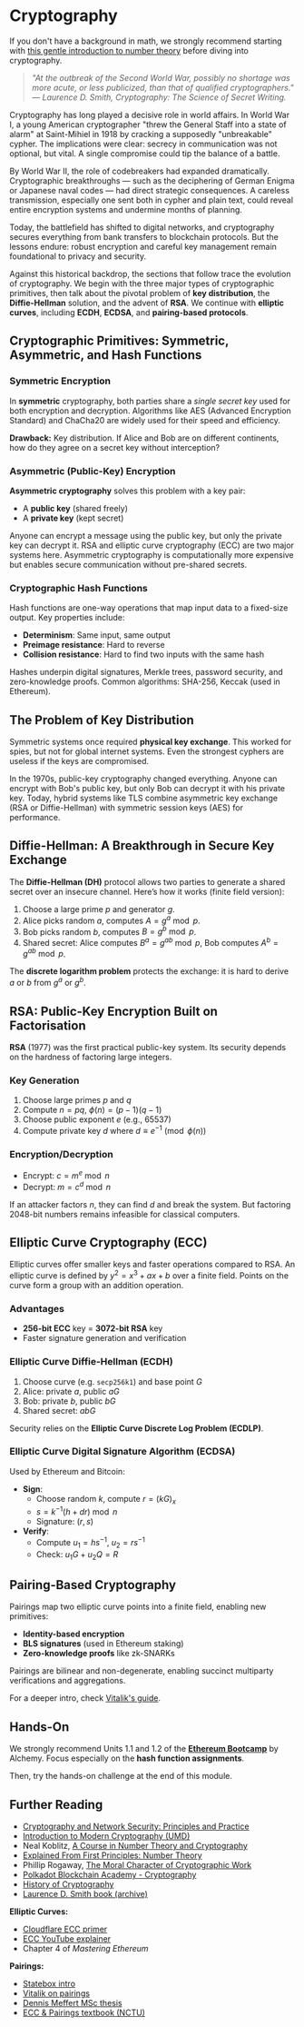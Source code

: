 # Cryptography

If you don't have a background in math, we strongly recommend starting with [this gentle introduction to number theory](https://explained-from-first-principles.com/number-theory/#exhaustive-search) before diving into cryptography.

> *"At the outbreak of the Second World War, possibly no shortage was more acute, or less publicized, than that of qualified cryptographers." — Laurence D. Smith, Cryptography: The Science of Secret Writing.*

Cryptography has long played a decisive role in world affairs. In World War I, a young American cryptographer "threw the General Staff into a state of alarm" at Saint-Mihiel in 1918 by cracking a supposedly "unbreakable" cypher. The implications were clear: secrecy in communication was not optional, but vital. A single compromise could tip the balance of a battle.

By World War II, the role of codebreakers had expanded dramatically. Cryptographic breakthroughs — such as the deciphering of German Enigma or Japanese naval codes — had direct strategic consequences. A careless transmission, especially one sent both in cypher and plain text, could reveal entire encryption systems and undermine months of planning.

Today, the battlefield has shifted to digital networks, and cryptography secures everything from bank transfers to blockchain protocols. But the lessons endure: robust encryption and careful key management remain foundational to privacy and security.

Against this historical backdrop, the sections that follow trace the evolution of cryptography. We begin with the three major types of cryptographic primitives, then talk about the pivotal problem of **key distribution**, the **Diffie-Hellman** solution, and the advent of **RSA**. We continue with **elliptic curves**, including **ECDH**, **ECDSA**, and **pairing-based protocols**.

## Cryptographic Primitives: Symmetric, Asymmetric, and Hash Functions

### Symmetric Encryption
In **symmetric** cryptography, both parties share a *single secret key* used for both encryption and decryption. Algorithms like AES (Advanced Encryption Standard) and ChaCha20 are widely used for their speed and efficiency.

**Drawback:** Key distribution. If Alice and Bob are on different continents, how do they agree on a secret key without interception?

### Asymmetric (Public-Key) Encryption
**Asymmetric cryptography** solves this problem with a key pair:

- A **public key** (shared freely)
- A **private key** (kept secret)

Anyone can encrypt a message using the public key, but only the private key can decrypt it. RSA and elliptic curve cryptography (ECC) are two major systems here. Asymmetric cryptography is computationally more expensive but enables secure communication without pre-shared secrets.

### Cryptographic Hash Functions
Hash functions are one-way operations that map input data to a fixed-size output. Key properties include:

- **Determinism**: Same input, same output
- **Preimage resistance**: Hard to reverse
- **Collision resistance**: Hard to find two inputs with the same hash

Hashes underpin digital signatures, Merkle trees, password security, and zero-knowledge proofs. Common algorithms: SHA-256, Keccak (used in Ethereum).

## The Problem of Key Distribution

Symmetric systems once required **physical key exchange**. This worked for spies, but not for global internet systems. Even the strongest cyphers are useless if the keys are compromised.

In the 1970s, public-key cryptography changed everything. Anyone can encrypt with Bob's public key, but only Bob can decrypt it with his private key. Today, hybrid systems like TLS combine asymmetric key exchange (RSA or Diffie-Hellman) with symmetric session keys (AES) for performance.

## Diffie-Hellman: A Breakthrough in Secure Key Exchange

The **Diffie-Hellman (DH)** protocol allows two parties to generate a shared secret over an insecure channel. Here’s how it works (finite field version):

1. Choose a large prime $p$ and generator $g$.
2. Alice picks random $a$, computes $A = g^a \bmod p$.
3. Bob picks random $b$, computes $B = g^b \bmod p$.
4. Shared secret: Alice computes $B^a = g^{ab} \bmod p$, Bob computes $A^b = g^{ab} \bmod p$.

The **discrete logarithm problem** protects the exchange: it is hard to derive $a$ or $b$ from $g^a$ or $g^b$.

## RSA: Public-Key Encryption Built on Factorisation

**RSA** (1977) was the first practical public-key system. Its security depends on the hardness of factoring large integers.

### Key Generation

1. Choose large primes $p$ and $q$
2. Compute $n = pq$, $\phi(n) = (p-1)(q-1)$
3. Choose public exponent $e$ (e.g., 65537)
4. Compute private key $d$ where $d \equiv e^{-1} \pmod{\phi(n)}$

### Encryption/Decryption
- Encrypt: $c = m^e \bmod n$
- Decrypt: $m = c^d \bmod n$

If an attacker factors $n$, they can find $d$ and break the system. But factoring 2048-bit numbers remains infeasible for classical computers.

## Elliptic Curve Cryptography (ECC)

Elliptic curves offer smaller keys and faster operations compared to RSA. An elliptic curve is defined by $y^2 = x^3 + ax + b$ over a finite field. Points on the curve form a group with an addition operation.

### Advantages
- **256-bit ECC** key = **3072-bit RSA** key
- Faster signature generation and verification

### Elliptic Curve Diffie-Hellman (ECDH)

1. Choose curve (e.g. `secp256k1`) and base point $G$
2. Alice: private $a$, public $aG$
3. Bob: private $b$, public $bG$
4. Shared secret: $abG$

Security relies on the **Elliptic Curve Discrete Log Problem (ECDLP)**.

### Elliptic Curve Digital Signature Algorithm (ECDSA)

Used by Ethereum and Bitcoin:

- **Sign**:
  - Choose random $k$, compute $r = (kG)_x$
  - $s = k^{-1}(h + dr) \bmod n$
  - Signature: $(r, s)$
- **Verify**:
  - Compute $u_1 = hs^{-1}$, $u_2 = rs^{-1}$
  - Check: $u_1G + u_2Q = R$

## Pairing-Based Cryptography

Pairings map two elliptic curve points into a finite field, enabling new primitives:

- **Identity-based encryption**
- **BLS signatures** (used in Ethereum staking)
- **Zero-knowledge proofs** like zk-SNARKs

Pairings are bilinear and non-degenerate, enabling succinct multiparty verifications and aggregations.

For a deeper intro, check [Vitalik's guide](https://medium.com/@VitalikButerin/exploring-elliptic-curve-pairings-c73c1864e627).

## Hands-On

We strongly recommend Units 1.1 and 1.2 of the [**Ethereum Bootcamp**](https://university.alchemy.com/course/ethereum/md/630e3d0a456dc80004ad6b6d) by Alchemy. Focus especially on the **hash function assignments**.

Then, try the hands-on challenge at the end of this module.

## Further Reading

- [Cryptography and Network Security: Principles and Practice](https://www.pearson.com/en-us/subject-catalog/p/cryptography-and-network-security-principles-and-practice/P200000003477/9780135764213)
- [Introduction to Modern Cryptography (UMD)](https://www.cs.umd.edu/~waa/414-F11/IntroToCrypto.pdf)
- Neal Koblitz, [A Course in Number Theory and Cryptography](https://almuhammadi.com/sultan/crypto_books/Koblitz.2ndEd.pdf)
- [Explained From First Principles: Number Theory](https://explained-from-first-principles.com/number-theory/)
- Phillip Rogaway, [The Moral Character of Cryptographic Work](https://eprint.iacr.org/2015/1162.pdf)
- [Polkadot Blockchain Academy - Cryptography](https://polkadot-blockchain-academy.github.io/pba-book/cryptography/index.html)
- [History of Cryptography](https://www.geeksforgeeks.org/history-of-cryptography/)
- [Laurence D. Smith book (archive)](https://archive.org/details/cryptography-the-science-of-secret-writing-laurence-d.-smith/page/14/mode/1up)

**Elliptic Curves:**
- [Cloudflare ECC primer](https://blog.cloudflare.com/a-relatively-easy-to-understand-primer-on-elliptic-curve-cryptography/)
- [ECC YouTube explainer](https://www.youtube.com/watch?v=dCvB-mhkT0w)
- Chapter 4 of *Mastering Ethereum*

**Pairings:**
- [Statebox intro](https://blog.statebox.org/elliptic-curve-pairings-213131769fac)
- [Vitalik on pairings](https://medium.com/@VitalikButerin/exploring-elliptic-curve-pairings-c73c1864e627)
- [Dennis Meffert MSc thesis](https://www.math.ru.nl/~bosma/Students/MScThesis_DennisMeffert.pdf)
- [ECC & Pairings textbook (NCTU)](https://people.cs.nctu.edu.tw/~rjchen/ECC2012S/Elliptic%20Curves%20Number%20Theory%20And%20Cryptography%202n.pdf)
